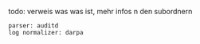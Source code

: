 todo:
    verweis was was ist, mehr infos n den subordnern

    parser: auditd
    log normalizer: darpa
